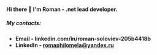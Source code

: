 #### Hi there 👋 I'm Roman - .net lead developer.
##### My contacts:
* **Email - linkedin.com/in/roman-soloviev-205b4418b**
* **LinkedIn - romaphilomela@yandex.ru**
